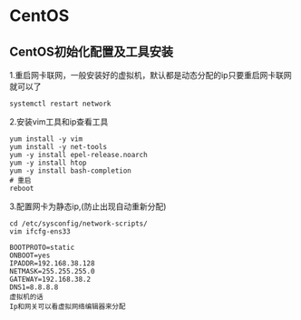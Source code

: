 # CentOS
## CentOS初始化配置及工具安装
1.重启网卡联网，一般安装好的虚拟机，默认都是动态分配的ip只要重启网卡联网就可以了
```
systemctl restart network
```
2.安装vim工具和ip查看工具
```
yum install -y vim
yum install -y net-tools
yum -y install epel-release.noarch
yum -y install htop
yum -y install bash-completion
# 重启
reboot
```
3.配置网卡为静态ip,(防止出现自动重新分配)
```
cd /etc/sysconfig/network-scripts/
vim ifcfg-ens33 

BOOTPROTO=static
ONBOOT=yes
IPADDR=192.168.38.128
NETMASK=255.255.255.0
GATEWAY=192.168.38.2
DNS1=8.8.8.8
虚拟机的话
Ip和网关可以看虚拟网络编辑器来分配
```